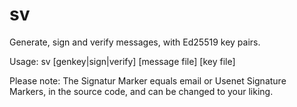 # sv
Generate, sign and verify messages, with Ed25519 key pairs.

Usage: sv [genkey|sign|verify] [message file] [key file]

Please note: The Signatur Marker equals email or Usenet
Signature Markers, in the source code, and can be changed
to your liking.
